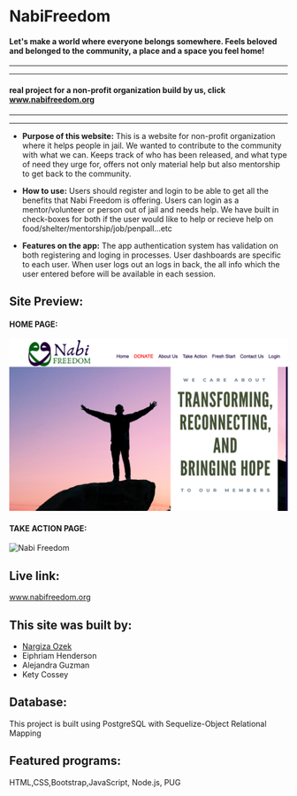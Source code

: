 # NabiFreedom
#### Let's make a world where everyone belongs somewhere. Feels beloved and belonged to the community, a place and a space you feel home!
---
___

#### real project for a non-profit organization build by us, click www.nabifreedom.org
---
___

 * __Purpose of this website:__ This is a website for non-profit organization where it helps people in jail. We wanted to contribute to the community with what we can. Keeps track of who has been released, and what type of need they urge for, offers not only material help but also mentorship to get back to the community. 
 
 * __How to use:__ Users should register and login to be able to get all the benefits that Nabi Freedom is offering. Users can login as a mentor/volunteer or person out of jail and needs help. We have built in check-boxes for both if the user would like to help or recieve help on food/shelter/mentorship/job/penpall...etc
* __Features on the app:__ The app authentication system has validation on both registering and loging in processes. User dashboards are specific to each user. When user logs out an logs in back, the all info which the user entered before will be available in each session.

## Site Preview:
#### HOME PAGE:
![HOME PAGE](https://raw.githubusercontent.com/nargiza-web/nabiFreedom/master/public/images/nabiReadme.png)
#### TAKE ACTION PAGE:
![Nabi Freedom](https://raw.githubusercontent.com/nargiza-web/nabiFreedom/master/public/images/MENTOR.png)

## Live link:
www.nabifreedom.org

## This site was built by:
* [Nargiza Ozek](https://naku.dev)
* Eiphriam Henderson
* Alejandra Guzman
* Kety Cossey

## Database:
This project is built using PostgreSQL with Sequelize-Object Relational Mapping 

## Featured programs:
HTML,CSS,Bootstrap,JavaScript, Node.js, PUG



